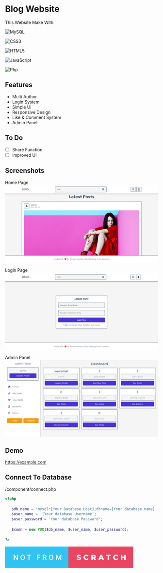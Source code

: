 
# Blog Website



This Website Make With


![MySQL](https://img.shields.io/badge/mysql-%2300f.svg?style=for-the-badge&logo=mysql&logoColor=white) 

![CSS3](https://img.shields.io/badge/css3-%231572B6.svg?style=for-the-badge&logo=css3&logoColor=white)

![HTML5](https://img.shields.io/badge/html5-%23E34F26.svg?style=for-the-badge&logo=html5&logoColor=white)

![JavaScript](https://img.shields.io/badge/javascript-%23323330.svg?style=for-the-badge&logo=javascript&logoColor=%23F7DF1E)

![Php](https://img.shields.io/badge/PHP-777BB4?style=for-the-badge&logo=php&logoColor=white)



## Features

- Multi Author
- Login System
- Simple Ui
- Responsive Design
- Like & Comment System
- Admin Panel


## To Do
- [ ]  Share Function
- [ ]  Improved UI
## Screenshots
Home Page
![App Screenshot](https://github.com/birdfromhell/BlogWithPurePhp/blob/main/screenshot/home%20page.png)

Login Page
![App Screenshot](https://github.com/birdfromhell/BlogWithPurePhp/blob/main/screenshot/login.png)

Admin Panel
![App Screenshot](https://github.com/birdfromhell/BlogWithPurePhp/blob/main/screenshot/Admin.png)



## Demo

https://example.com


## Connect To Database

/component/connect.php
```php
<?php

   $db_name = 'mysql:[Your Databese Host];dbname=[Your database name]';
   $user_name = '[Your database Username';
   $user_password = 'Your database Password';

   $conn = new PDO($db_name, $user_name, $user_password);

?>
```
![Scratch](https://github.com/birdfromhell/BlogWithPurePhp/blob/main/screenshot/not-from-scratch.svg)




